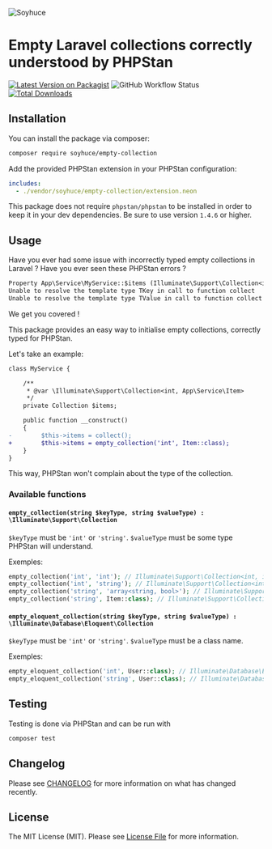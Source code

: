 ![Soyhuce](https://soyhuce.fr/wp-content/uploads/2020/06/logo-soyhuce-dark-1.png "Soyhuce")

# Empty Laravel collections correctly understood by PHPStan

[![Latest Version on Packagist](https://img.shields.io/packagist/v/soyhuce/empty-collection.svg?style=flat-square)](https://packagist.org/packages/soyhuce/empty-collection)
![GitHub Workflow Status](https://img.shields.io/github/workflow/status/soyhuce/empty-collection/tests?label=tests)
[![Total Downloads](https://img.shields.io/packagist/dt/soyhuce/empty-collection.svg?style=flat-square)](https://packagist.org/packages/soyhuce/empty-collection)


## Installation

You can install the package via composer:

```bash
composer require soyhuce/empty-collection
```

Add the provided PHPStan extension in your PHPStan configuration:
```yaml
includes:
  - ./vendor/soyhuce/empty-collection/extension.neon
```

This package does not require `phpstan/phpstan` to be installed in order to keep it in your dev dependencies.
Be sure to use version `1.4.6` or higher.

## Usage

Have you ever had some issue with incorrectly typed empty collections in Laravel ?
Have you ever seen these PHPStan errors ?
```txt
Property App\Service\MyService::$items (Illuminate\Support\Collection<int, App\Service\Item>) does not accept Illuminate\Support\Collection<*NEVER*, *NEVER*>.
Unable to resolve the template type TKey in call to function collect
Unable to resolve the template type TValue in call to function collect
```

We get you covered !

This package provides an easy way to initialise empty collections, correctly typed for PHPStan.

Let's take an example:
```diff
class MyService {

    /**
     * @var \Illuminate\Support\Collection<int, App\Service\Item>
     */
    private Collection $items;

    public function __construct()
    {
-        $this->items = collect();
+        $this->items = empty_collection('int', Item::class);
    }
}
```
This way, PHPStan won't complain about the type of the collection.

### Available functions

#### `empty_collection(string $keyType, string $valueType) : \Illuminate\Support\Collection`

`$keyType` must be `'int'` or `'string'`.
`$valueType` must be some type PHPStan will understand.

Exemples: 
```php
empty_collection('int', 'int'); // Illuminate\Support\Collection<int, int>
empty_collection('int', 'string'); // Illuminate\Support\Collection<int, string>
empty_collection('string', 'array<string, bool>'); // Illuminate\Support\Collection<string, array<string, bool>>
empty_collection('string', Item::class); // Illuminate\Support\Collection<string, App\Service\Item>
```

#### `empty_eloquent_collection(string $keyType, string $valueType) : \Illuminate\Database\Eloquent\Collection`

`$keyType` must be `'int'` or `'string'`.
`$valueType` must be a class name.

Exemples:
```php
empty_eloquent_collection('int', User::class); // Illuminate\Database\Eloquent\Collection<int, App\Models\User>
empty_eloquent_collection('string', User::class); // Illuminate\Database\Eloquent\Collection<string, App\Models\User>
```

## Testing

Testing is done via PHPStan and can be run with

```bash
composer test
```

## Changelog

Please see [CHANGELOG](CHANGELOG.md) for more information on what has changed recently.

## License

The MIT License (MIT). Please see [License File](LICENSE.md) for more information.
